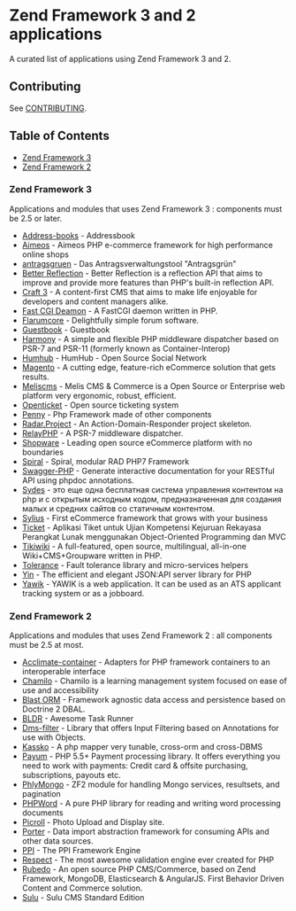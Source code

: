 # Zend Framework 3 and 2 applications

A curated list of applications using Zend Framework 3 and 2. 

## Contributing
See [CONTRIBUTING](https://github.com/exakat/awesome-zf-applications/blob/master/CONTRIBUTING.md).

## Table of Contents

* [Zend Framework 3](#zf3)
* [Zend Framework 2](#zf2)


### Zend Framework 3
Applications and modules that uses Zend Framework 3 : components must be 2.5 or later.

* [Address-books](https://github.com/quocnhan1843/address-books.git) - Addressbook
* [Aimeos](https://aimeos.org/) - Aimeos PHP e-commerce framework for high performance online shops
* [antragsgruen](https://github.com/CatoTH/antragsgruen.git) - Das Antragsverwaltungstool "Antragsgrün"
* [Better Reflection](https://github.com/Roave/BetterReflection.git) - Better Reflection is a reflection API that aims to improve and provide more features than PHP's built-in reflection API.
* [Craft 3](https://craftcms.com) - A content-first CMS that aims to make life enjoyable for developers and content managers alike. 
* [Fast CGI Deamon](http://phpfastcgi.github.io/) - A FastCGI daemon written in PHP. 
* [Flarumcore](http://flarum.org) - Delightfully simple forum software. 
* [Guestbook](https://exakat:exakat@github.com/halytskyi/guestbook.git) - Guestbook
* [Harmony](https://github.com/woohoolabs/harmony) - A simple and flexible PHP middleware dispatcher based on PSR-7 and PSR-11 (formerly known as Container-Interop)
* [Humhub](http://www.humhub.org) - HumHub - Open Source Social Network 
* [Magento](https://github.com/magento/magento2.git) - A cutting edge, feature-rich eCommerce solution that gets results.
* [Meliscms](http://www.melistechnology.com/) - Melis CMS & Commerce is a Open Source or Enterprise web platform very ergonomic, robust, efficient.
* [Openticket](https://github.com/carnage/opentickets.git) - Open source ticketing system
* [Penny](http://penny.gianarb.it/) - Php Framework made of other components 
* [Radar.Project](https://github.com/radarphp/Radar.Project) - An Action-Domain-Responder project skeleton.
* [RelayPHP](https://github.com/relayphp/Relay.Relay.git) - A PSR-7 middleware dispatcher.
* [Shopware](https://www.shopware.com/) - Leading open source eCommerce platform with no boundaries
* [Spiral](https://spiral-framework.com) - Spiral, modular RAD PHP7 Framework
* [Swagger-PHP](https://github.com/zircote/swagger-php) - Generate interactive documentation for your RESTful API using phpdoc annotations.
* [Sydes](http://sydes.ru/ru) - это еще одна бесплатная система управления контентом на php и с открытым исходным кодом, предназначенная для создания малых и средних сайтов со статичным контентом. 
* [Sylius](http://sylius.org/) - First eCommerce framework that grows with your business
* [Ticket](https://github.com/arbiyanto/ticket) - Aplikasi Tiket untuk Ujian Kompetensi Kejuruan Rekayasa Perangkat Lunak menggunakan Object-Oriented Programming dan MVC
* [Tikiwiki](https://tiki.org/tiki-index.php) - A full-featured, open source, multilingual, all-in-one Wiki+CMS+Groupware written in PHP.
* [Tolerance](http://tolerance.io) - Fault tolerance library and micro-services helpers 
* [Yin](https://github.com/woohoolabs/yin) - The efficient and elegant JSON:API server library for PHP
* [Yawik](https://yawik.org/) - YAWIK is a web application. It can be used as an ATS applicant tracking system or as a jobboard. 

### Zend Framework 2
Applications and modules that uses Zend Framework 2 : all components must be 2.5 at most.

* [Acclimate-container](https://github.com/jeremeamia/acclimate-container.git) - Adapters for PHP framework containers to an interoperable interface
* [Chamilo](https://chamilo.org) - Chamilo is a learning management system focused on ease of use and accessibility 
* [Blast ORM](http://bit.ly/php-orm) - Framework agnostic data access and persistence based on Doctrine 2 DBAL.
* [BLDR](http://bldr.io) - Awesome Task Runner 
* [Dms-filter](http://doh.ms/project/list) - Library that offers Input Filtering based on Annotations for use with Objects. 
* [Kassko](https://github.com/kassko/data-mapper) - A php mapper very tunable, cross-orm and cross-DBMS
* [Payum](https://github.com/Payum/Payum) - PHP 5.5+ Payment processing library. It offers everything you need to work with payments: Credit card & offsite purchasing, subscriptions, payouts etc.
* [PhlyMongo](https://github.com/phly/PhlyMongo) - ZF2 module for handling Mongo services, resultsets, and pagination
* [PHPWord](https://github.com/PHPOffice/PHPWord.git) - A pure PHP library for reading and writing word processing documents
* [Picroll](https://github.com/Ben5/Picroll) - Photo Upload and Display site.
* [Porter](https://github.com/ScriptFUSION/Porter) - Data import abstraction framework for consuming APIs and other data sources.
* [PPI](http://www.ppi.io) - The PPI Framework Engine
* [Respect](http://respect.github.io/Validation) - The most awesome validation engine ever created for PHP 
* [Rubedo](http://www.rubedo-project.org) - An open source PHP CMS/Commerce, based on Zend Framework, MongoDB, Elasticsearch & AngularJS. First Behavior Driven Content and Commerce solution. 
* [Sulu](http://sulu.io) - Sulu CMS Standard Edition 

